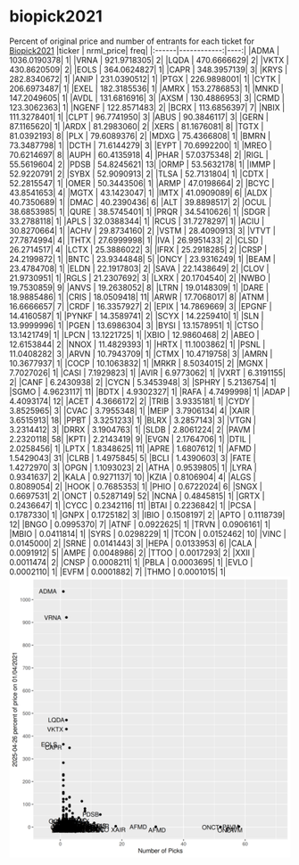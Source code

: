 # biopick2021
Percent of original price and number of entrants for each ticket for [Biopick2021](https://twitter.com/hashtag/Biopick2021)
|ticker |   nrml_price| freq|
|:------|------------:|----:|
|ADMA   | 1036.0190378|    1|
|VRNA   |  921.9718305|    2|
|LQDA   |  470.6666629|    2|
|VKTX   |  430.8620509|    2|
|EOLS   |  364.0624827|    1|
|CAPR   |  348.3957139|    3|
|KRYS   |  282.8340672|    1|
|ANIP   |  231.0390512|    1|
|PTGX   |  226.9898001|    1|
|CYTK   |  206.6973487|    1|
|EXEL   |  182.3185536|    1|
|AMRX   |  153.2786853|    1|
|MNKD   |  147.2049605|    1|
|AVDL   |  131.6816916|    3|
|AXSM   |  130.4886953|    3|
|CRMD   |  123.3062363|    1|
|NGENF  |  122.8571483|    2|
|BCRX   |  113.6856397|    7|
|NBIX   |  111.3278401|    1|
|CLPT   |   96.7741950|    3|
|ABUS   |   90.3846117|    3|
|GERN   |   87.1165620|    1|
|ARDX   |   81.2983060|    2|
|XERS   |   81.1676081|    8|
|TGTX   |   81.0392193|    8|
|PLX    |   79.6089376|    2|
|MDXG   |   75.4366808|    1|
|BMRN   |   73.3487798|    1|
|DCTH   |   71.6144279|    3|
|EYPT   |   70.6992200|    1|
|MREO   |   70.6214697|    8|
|AUPH   |   60.4135918|    4|
|PHAR   |   57.0375348|    2|
|RIGL   |   55.5619604|    2|
|PDSB   |   54.8245621|   13|
|ORMP   |   53.5632178|    1|
|IMMP   |   52.9220791|    2|
|SYBX   |   52.9090913|    2|
|TLSA   |   52.7131804|    1|
|CDTX   |   52.2815547|    1|
|OMER   |   50.3443506|    1|
|ARMP   |   47.0198664|    2|
|BCYC   |   43.8541653|    4|
|MGTX   |   43.1423047|    1|
|IMTX   |   41.0909089|    6|
|ALDX   |   40.7350689|    1|
|DMAC   |   40.2390436|    6|
|ALT    |   39.8898517|    2|
|OCUL   |   38.6853985|    1|
|QURE   |   38.5745401|    1|
|PRQR   |   34.5410626|    1|
|SDGR   |   33.2788118|    1|
|APLS   |   32.0388344|    1|
|RCUS   |   31.7278297|    1|
|ACIU   |   30.8270664|    1|
|ACHV   |   29.8734160|    2|
|VSTM   |   28.4090913|    3|
|VTVT   |   27.7874994|    4|
|THTX   |   27.6999998|    1|
|IVA    |   26.9951433|    2|
|CLSD   |   26.2714517|    4|
|LCTX   |   25.3886022|    3|
|IFRX   |   25.2918285|    2|
|CRSP   |   24.2199872|    1|
|BNTC   |   23.9344848|    5|
|ONCY   |   23.9316249|    1|
|BEAM   |   23.4784708|    1|
|ELDN   |   22.1917803|    2|
|SAVA   |   22.1438649|    2|
|CLOV   |   21.9730951|    1|
|RGLS   |   21.2307692|    3|
|LXRX   |   20.1704540|    2|
|NWBO   |   19.7530859|    9|
|ANVS   |   19.2638052|    8|
|LTRN   |   19.0148309|    1|
|DARE   |   18.9885486|    1|
|CRIS   |   18.0509418|   11|
|ARWR   |   17.7068017|    8|
|ATNM   |   16.6666657|    7|
|CRDF   |   16.3357927|    2|
|EPIX   |   14.7869669|    3|
|EPGNF  |   14.4160587|    1|
|PYNKF  |   14.3589741|    2|
|SCYX   |   14.2259410|    1|
|SLN    |   13.9999996|    1|
|PGEN   |   13.6986304|    3|
|BYSI   |   13.1578951|    1|
|CTSO   |   13.1421749|    1|
|LPCN   |   13.1221725|    1|
|XBIO   |   12.9860468|    2|
|ABEO   |   12.6153844|    2|
|NNOX   |   11.4829393|    1|
|HRTX   |   11.1003862|    1|
|PSNL   |   11.0408282|    3|
|ARVN   |   10.7943709|    1|
|CTMX   |   10.4719758|    3|
|AMRN   |   10.3677937|    1|
|COCP   |   10.1063832|    1|
|MRKR   |    8.5034015|    2|
|MGNX   |    7.7027026|    1|
|CASI   |    7.1929823|    1|
|AVIR   |    6.9773062|    1|
|VXRT   |    6.3191155|    2|
|CANF   |    6.2430938|    2|
|CYCN   |    5.3453948|    3|
|SPHRY  |    5.2136754|    1|
|SGMO   |    4.9623117|   11|
|BDTX   |    4.9302327|    1|
|RAFA   |    4.7499998|    1|
|ADAP   |    4.4093174|   12|
|ACET   |    4.3666172|    2|
|TRIB   |    3.9335181|    1|
|CYDY   |    3.8525965|    3|
|CVAC   |    3.7955348|    1|
|MEIP   |    3.7906134|    4|
|XAIR   |    3.6515913|   18|
|PPBT   |    3.3251233|    1|
|BLRX   |    3.2857143|    3|
|VTGN   |    3.2314412|    3|
|DRRX   |    3.1904763|    1|
|SLDB   |    2.8061224|    2|
|PAVM   |    2.2320118|   58|
|KPTI   |    2.2143419|    9|
|EVGN   |    2.1764706|    1|
|DTIL   |    2.0258456|    1|
|LPTX   |    1.8348625|   11|
|APRE   |    1.6807612|    1|
|AFMD   |    1.5429043|   31|
|CLRB   |    1.4975845|    5|
|BCLI   |    1.4390603|    3|
|FATE   |    1.4272970|    3|
|OPGN   |    1.1093023|    2|
|ATHA   |    0.9539805|    1|
|LYRA   |    0.9341637|    2|
|KALA   |    0.9271137|   10|
|KZIA   |    0.8106904|    4|
|ALGS   |    0.8089054|    2|
|HOOK   |    0.7685353|    1|
|PHIO   |    0.6722024|    6|
|SNGX   |    0.6697531|    2|
|ONCT   |    0.5287149|   52|
|NCNA   |    0.4845815|    1|
|GRTX   |    0.2436647|    1|
|CYCC   |    0.2342116|   11|
|BTAI   |    0.2236842|    1|
|PCSA   |    0.1787330|    1|
|GNPX   |    0.1725182|    3|
|IBIO   |    0.1508197|    2|
|APTO   |    0.1118739|   12|
|BNGO   |    0.0995370|    7|
|ATNF   |    0.0922625|    1|
|TRVN   |    0.0906161|    1|
|MBIO   |    0.0411814|    1|
|SYRS   |    0.0298229|    1|
|TCON   |    0.0152462|   10|
|VINC   |    0.0145000|    2|
|SRNE   |    0.0141443|    3|
|HEPA   |    0.0133953|    6|
|CALA   |    0.0091912|    5|
|AMPE   |    0.0048986|    2|
|TTOO   |    0.0017293|    2|
|XXII   |    0.0011474|    2|
|CNSP   |    0.0008211|    1|
|PBLA   |    0.0003695|    1|
|EVLO   |    0.0002110|    1|
|EVFM   |    0.0001882|    7|
|THMO   |    0.0001015|    1|
![retvspicks](biopicks.png?raw=true)
